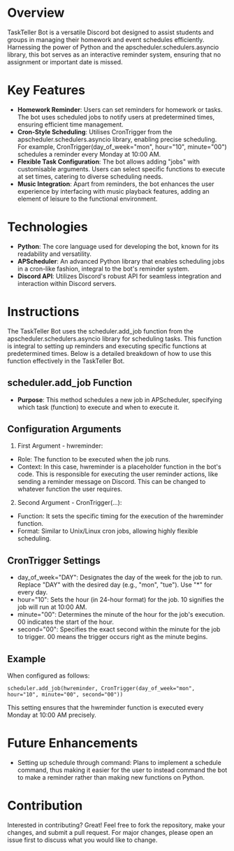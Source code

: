 # Overview
TaskTeller Bot is a versatile Discord bot designed to assist students and groups in managing their homework and event schedules efficiently. Harnessing the power of Python and the apscheduler.schedulers.asyncio library, this bot serves as an interactive reminder system, ensuring that no assignment or important date is missed.

# Key Features
- **Homework Reminder**: Users can set reminders for homework or tasks. The bot uses scheduled jobs to notify users at predetermined times, ensuring efficient time management.
- **Cron-Style Scheduling**: Utilises CronTrigger from the apscheduler.schedulers.asyncio library, enabling precise scheduling. For example, CronTrigger(day_of_week="mon", hour="10", minute="00") schedules a reminder every Monday at 10:00 AM.
- **Flexible Task Configuration**: The bot allows adding "jobs" with customisable arguments. Users can select specific functions to execute at set times, catering to diverse scheduling needs.
- **Music Integration**: Apart from reminders, the bot enhances the user experience by interfacing with music playback features, adding an element of leisure to the functional environment.

# Technologies
- **Python**: The core language used for developing the bot, known for its readability and versatility.
- **APScheduler**: An advanced Python library that enables scheduling jobs in a cron-like fashion, integral to the bot's reminder system.
- **Discord API**: Utilizes Discord's robust API for seamless integration and interaction within Discord servers.

# Instructions
The TaskTeller Bot uses the scheduler.add_job function from the apscheduler.schedulers.asyncio library for scheduling tasks. This function is integral to setting up reminders and executing specific functions at predetermined times. Below is a detailed breakdown of how to use this function effectively in the TaskTeller Bot.

## scheduler.add_job Function
- **Purpose**: This method schedules a new job in APScheduler, specifying which task (function) to execute and when to execute it.

## Configuration Arguments
1. First Argument - hwreminder:

- Role: The function to be executed when the job runs.
- Context: In this case, hwreminder is a placeholder function in the bot's code. This is responsible for executing the user reminder actions, like sending a reminder message on Discord. This can be changed to whatever function the user requires.

2. Second Argument - CronTrigger(...):
- Function: It sets the specific timing for the execution of the hwreminder function.
- Format: Similar to Unix/Linux cron jobs, allowing highly flexible scheduling.

## CronTrigger Settings
- day_of_week="DAY": Designates the day of the week for the job to run. Replace "DAY" with the desired day (e.g., "mon", "tue"). Use "*" for every day.
- hour="10": Sets the hour (in 24-hour format) for the job. 10 signifies the job will run at 10:00 AM.
- minute="00": Determines the minute of the hour for the job's execution. 00 indicates the start of the hour.
- second="00": Specifies the exact second within the minute for the job to trigger. 00 means the trigger occurs right as the minute begins.

## Example
When configured as follows:
```
scheduler.add_job(hwreminder, CronTrigger(day_of_week="mon", hour="10", minute="00", second="00"))
```
This setting ensures that the hwreminder function is executed every Monday at 10:00 AM precisely.

# Future Enhancements
- Setting up schedule through command: Plans to implement a schedule command, thus making it easier for the user to instead command the bot to make a reminder rather than making new functions on Python.

# Contribution
Interested in contributing? Great! Feel free to fork the repository, make your changes, and submit a pull request. For major changes, please open an issue first to discuss what you would like to change.

